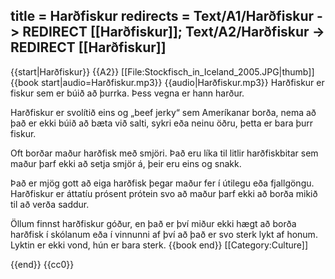 title = Harðfiskur
redirects = Text/A1/Harðfiskur -> REDIRECT [[Harðfiskur]]; Text/A2/Harðfiskur -> REDIRECT [[Harðfiskur]]
---

{{start|Harðfiskur}}
{{A2}}
[[File:Stockfisch_in_Iceland_2005.JPG|thumb]]
{{book start|audio=Harðfiskur.mp3}}
{{audio|Harðfiskur.mp3}}
Harðfiskur er fiskur sem er búið að þurrka. Þess vegna er hann harður.

Harðfiskur er svolítið eins og „beef jerky“ sem Ameríkanar borða, nema að það er ekki búið að bæta við salti, sykri eða neinu öðru, þetta er bara þurr fiskur.

Oft borðar maður harðfisk með smjöri. Það eru líka til litlir harðfiskbitar sem maður þarf ekki að setja smjör á, þeir eru eins og snakk.

Það er mjög gott að eiga harðfisk þegar maður fer í útilegu eða fjallgöngu. Harðfiskur er áttatíu prósent prótein svo að maður þarf ekki að borða mikið til að verða saddur.

Öllum finnst harðfiskur góður, en það er því miður ekki hægt að borða harðfisk í skólanum eða í vinnunni af því að það er svo sterk lykt af honum. Lyktin er ekki vond, hún er bara sterk.
{{book end}}
[[Category:Culture]]

{{end}}
<noinclude>{{cc0}}</noinclude>